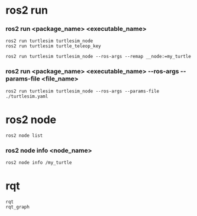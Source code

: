 # ros2 run
### ros2 run <package_name> <executable_name>
```
ros2 run turtlesim turtlesim_node
ros2 run turtlesim turtle_teleop_key
```
```
ros2 run turtlesim turtlesim_node --ros-args --remap __node:=my_turtle
```
### ros2 run <package_name> <executable_name> --ros-args --params-file <file_name>
```
ros2 run turtlesim turtlesim_node --ros-args --params-file ./turtlesim.yaml
```

# ros2 node
```
ros2 node list
```
### ros2 node info <node_name>
```
ros2 node info /my_turtle
```

# rqt
```
rqt
rqt_graph
```
